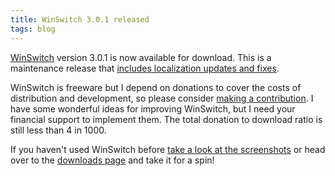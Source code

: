 ```yaml
---
title: WinSwitch 3.0.1 released
tags: blog
---
```


[WinSwitch](http://wincent.com/a/products/winswitch/) version 3.0.1 is now available for download. This is a maintenance release that [includes localization updates and fixes](http://wincent.com/a/products/winswitch/history/).

WinSwitch is freeware but I depend on donations to cover the costs of distribution and development, so please consider [making a contribution](https://secure.wincent.com/a/products/winswitch/donate/). I have some wonderful ideas for improving WinSwitch, but I need your financial support to implement them. The total donation to download ratio is still less than 4 in 1000.

If you haven't used WinSwitch before [take a look at the screenshots](http://wincent.com/a/products/winswitch/screenshots/) or head over to the [downloads page](http://wincent.com/a/products/winswitch/download/) and take it for a spin!
